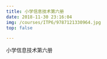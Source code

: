 ```yaml
---
title: 小学信息技术第六册
date: 2018-11-30 23:16:04
img: /courses/ITP6/9787121330964.jpg
top: false

---
```


小学信息技术第六册

<!-- more -->
